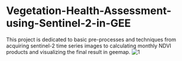 # Vegetation-Health-Assessment-using-Sentinel-2-in-GEE
This project is dedicated to basic pre-processes and techniques from acquiring sentinel-2 time series images to calculating monthly NDVI products and visualizing the final result in geemap.
![1](https://github.com/user-attachments/assets/bb32ee3e-f093-4e7e-bae1-276a3f95947e)
